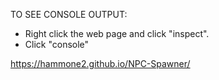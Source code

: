 TO SEE CONSOLE OUTPUT:
- Right click the web page and click "inspect".
- Click "console"


https://hammone2.github.io/NPC-Spawner/
